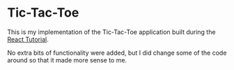 # Tic-Tac-Toe

This is my implementation of the Tic-Tac-Toe application built during the
[React Tutorial][].

No extra bits of functionality were added, but I did change some of the code
around so that it made more sense to me.

[React Tutorial]: https://reactjs.org/tutorial/tutorial.html
